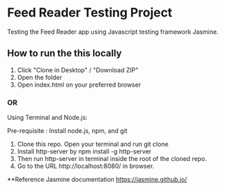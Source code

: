 # Feed Reader Testing Project

Testing the Feed Reader app using Javascript testing framework Jasmine.

## How to run the this locally

1. Click "Clone in Desktop" / "Download ZIP"
2. Open the folder
3. Open index.html on your preferred browser

### OR

Using Terminal and Node.js:

Pre-requisite : Install node.js, npm, and git

1. Clone this repo. Open your terminal and run git clone 
2. Install http-server by npm install -g http-server
3. Then run http-server in terminal inside the root of the cloned repo.
4. Go to the URL http://localhost:8080/ in browser.

**Reference
Jasmine documentation <https://jasmine.github.io/>

